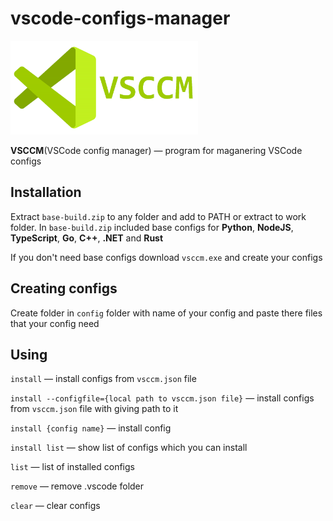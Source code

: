 # vscode-configs-manager

<img src="imgs/preview.png" width="300px">

**VSCCM**(VSCode config manager) — program for maganering VSCode configs

## Installation

Extract `base-build.zip` to any folder and add to PATH or extract to work folder. In `base-build.zip` included base configs for **Python**, **NodeJS**, **TypeScript**, **Go**, **C++**, **.NET** and **Rust**

If you don't need base configs download `vsccm.exe` and create your configs

## Creating configs

Create folder in `config` folder with name of your config and paste there files that your config need

## Using

`install` — install configs from `vsccm.json` file

`install --configfile={local path to vsccm.json file}` — install configs from `vsccm.json` file with giving path to it

`install {config name}` — install config

`install list` — show list of configs which you can install

`list` — list of installed configs

`remove` — remove .vscode folder

`clear` — clear configs
